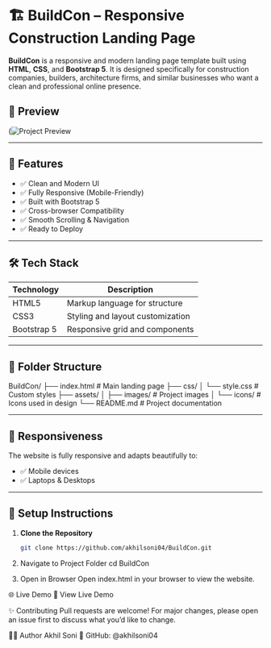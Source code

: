 # 🏗️ BuildCon – Responsive Construction Landing Page

**BuildCon** is a responsive and modern landing page template built using **HTML**, **CSS**, and **Bootstrap 5**. It is designed specifically for construction companies, builders, architecture firms, and similar businesses who want a clean and professional online presence.

## 📸 Preview
(![Project Preview](assets/"view%20of%20website.png")

---

## 🚀 Features

- ✅ Clean and Modern UI
- ✅ Fully Responsive (Mobile-Friendly)
- ✅ Built with Bootstrap 5
- ✅ Cross-browser Compatibility
- ✅ Smooth Scrolling & Navigation
- ✅ Ready to Deploy

---

## 🛠️ Tech Stack

| Technology | Description                        |
|------------|------------------------------------|
| HTML5      | Markup language for structure      |
| CSS3       | Styling and layout customization   |
| Bootstrap 5| Responsive grid and components     |

---

## 📂 Folder Structure
BuildCon/
├── index.html              # Main landing page
├── css/
│   └── style.css           # Custom styles
├── assets/
│   ├── images/             # Project images
│   └── icons/              # Icons used in design
└── README.md               # Project documentation

---

## 📱 Responsiveness

The website is fully responsive and adapts beautifully to:

- ✅ Mobile devices
- ✅ Laptops & Desktops

---

## 🔧 Setup Instructions

1. **Clone the Repository**
   ```bash
   git clone https://github.com/akhilsoni04/BuildCon.git
2. Navigate to Project Folder
cd BuildCon

3. Open in Browser Open index.html in your browser to view the website.

🌐 Live Demo
🔗 View Live Demo
	
✨ Contributing
Pull requests are welcome! For major changes, please open an issue first to discuss what you’d like to change.

🙋‍♂️ Author
Akhil Soni
🐙 GitHub: @akhilsoni04
